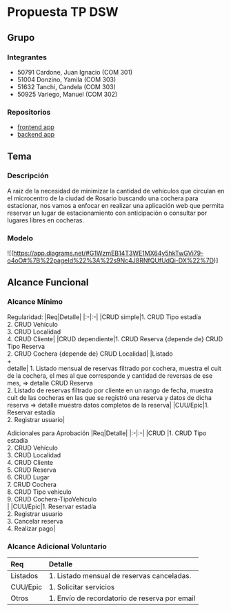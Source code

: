 # Propuesta TP DSW

## Grupo
### Integrantes
* 50791 Cardone, Juan Ignacio (COM 301)
* 51004 Donzino, Yamila (COM 303)
* 51632 Tanchi, Candela (COM 303)
* 50925 Variego, Manuel (COM 302)

### Repositorios
* [frontend app](https://github.com/manuvariego/DSW-Frontend)
* [backend app](https://github.com/manuvariego/DSW-BackEnd)

## Tema
### Descripción
A raiz de la necesidad de minimizar la cantidad de vehículos que circulan en el microcentro de la ciudad de Rosario buscando una cochera para estacionar, nos vamos a enfocar en realizar una aplicación web que permita reservar un lugar de estacionamiento con anticipación o consultar por lugares libres en cocheras. 

### Modelo
![(https://app.diagrams.net/#G1WzmEB14T3WE1MX64y5hkTwGVi79-o4oO#%7B%22pageId%22%3A%22s9Nc4J8RNfQUfUdQi-DX%22%7D)]

## Alcance Funcional 

### Alcance Mínimo

Regularidad:
|Req|Detalle|
|:-|:-|
|CRUD simple|1. CRUD Tipo estadía<br>2. CRUD Vehículo<br>3. CRUD Localidad<br>4. CRUD Cliente|
|CRUD dependiente|1. CRUD Reserva {depende de} CRUD Tipo Reserva<br>2. CRUD Cochera {depende de} CRUD Localidad|
|Listado<br>+<br>detalle| 1. Listado mensual de reservas filtrado por cochera, muestra el cuit de la cochera, el mes al que corresponde y cantidad de reversas de ese mes, => detalle CRUD Reserva<br> 2. Listado de reservas filtrado por cliente en un rango de fecha, muestra cuit de las cocheras en las que se registró una reserva y datos de dicha reserva => detalle muestra datos completos de la reserva|
|CUU/Epic|1. Reservar estadía<br>2. Registrar usuario|


Adicionales para Aprobación
|Req|Detalle|
|:-|:-|
|CRUD |1. CRUD Tipo estadía<br>2. CRUD Vehículo<br>3. CRUD Localidad<br>4. CRUD Cliente<br>5. CRUD Reserva<br>6. CRUD Lugar<br>7. CRUD Cochera<br> 8. CRUD Tipo vehiculo<br>9. CRUD Cochera-TipoVehiculo<br>|
|CUU/Epic|1. Reservar estadía<br>2. Registrar usuario<br>3. Cancelar reserva<br>4. Realizar pago|


### Alcance Adicional Voluntario

|Req|Detalle|
|:-|:-|
|Listados | 1. Listado mensual de reservas canceladas. |
|CUU/Epic|1. Solicitar servicios|
|Otros|1. Envío de recordatorio de reserva por email|

